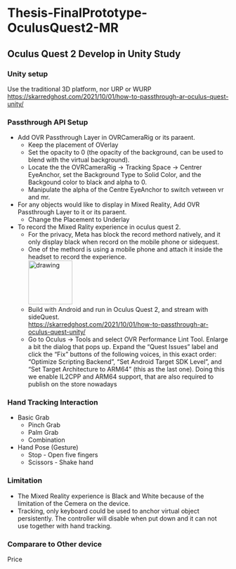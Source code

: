 # Thesis-FinalPrototype-OculusQuest2-MR

## Oculus Quest 2 Develop in Unity Study
### Unity setup
Use the traditional 3D platform, nor URP or WURP
https://skarredghost.com/2021/10/01/how-to-passthrough-ar-oculus-quest-unity/
### Passthrough API Setup
* Add OVR Passthrough Layer in OVRCameraRig or its paraent.
  * Keep the placement of OVerlay  
  * Set the opacity to 0 (the opacity of the background, can be used to blend with the virtual background).
  * Locate the the OVRCameraRig -> Tracking Space -> Centrer EyeAnchor, set the Background Type to Solid Color, and the Backgound color to black and alpha to 0.
  * Manipulate the alpha of the Centre EyeAnchor to switch vetween vr and mr.
* For any objects would like to display in Mixed Reality, Add OVR Passthrough Layer to it or its paraent.
  * Change the Placement to Underlay
* To record the Mixed Rality experience in oculus quest 2.
  * For the privacy, Meta has block the record methord natively, and it only display black when record on the mobile phone or sidequest.
  * One of the methord is using a mobile phone and attach it inside the headset to record the experience. <br> <img src="https://user-images.githubusercontent.com/60665347/156825963-d9e56d8d-a956-4eb7-ac1f-b7c44d13bd0b.jpg" alt="drawing" width="100"/>
  * Build with Android and run in Oculus Quest 2, and stream with sideQuest.<br>https://skarredghost.com/2021/10/01/how-to-passthrough-ar-oculus-quest-unity/
  * Go to Oculus -> Tools and select OVR Performance Lint Tool. Enlarge a bit the dialog that pops up. Expand the “Quest Issues” label and click the “Fix” buttons of the following voices, in this exact order: “Optimize Scripting Backend”, “Set Android Target SDK Level”, and “Set Target Architecture to ARM64” (this as the last one). Doing this we enable IL2CPP and ARM64 support, that are also required to publish on the store nowadays
### Hand Tracking Interaction
* Basic Grab
  * Pinch Grab
  * Palm Grab
  * Combination
* Hand Pose (Gesture)
  * Stop - Open five fingers
  * Scissors - Shake hand
### Limitation 
*  The Mixed Reality experience is Black and White because of the limitation of the Cemera on the device.
*  Tracking, only keyboard could be used to anchor virtual object persistently. The controller will disable when put down and it can not use together with hand tracking.

### Comparare to Other device
Price
